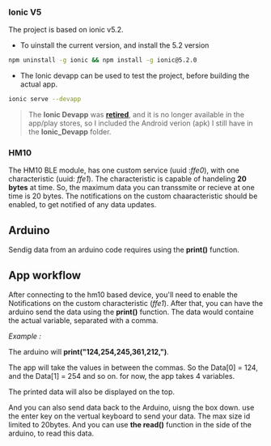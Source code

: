 ### Ionic V5
The project is based on ionic v5.2.

* To uinstall the current version, and install the 5.2 version
```bash
npm uninstall -g ionic && npm install -g ionic@5.2.0
```
* The Ionic devapp can be used to test the project, before building the actual app. 
```bash
ionic serve --devapp
```
> The **Ionic Devapp** was [**retired**](https://ionicframework.com/docs/appflow/devapp), and it is no longer available in the app/play stores, so I included the Android verion (apk) I still have in the **Ionic_Devapp** folder.

### HM10

The HM10 BLE module, has one custom service (uuid :*ffe0*), with one characteristic (uuid: *ffe1*). The characteristic is capable of handeling **20 bytes** at time. So, the maximum data you can transsmite or recieve at one time is 20 bytes.
The notifications on the custom chaaracteristic should be enabled, to get notified of any data updates.

## Arduino

Sendig data from an arduino code requires using the **print()** function.

## App workflow
After connecting to the hm10 based device, you'll need to enable the Notifications on the custom characteristic (*ffe1*).
After that, you can have the arduino send the data using the **print()** function. The data would containe the actual variable, separated with a comma.

*Example :* 

The arduino will **print("124,254,245,361,212,")**. 

The app will take the values in between the commas. So the Data[0] = 124, and the Data[1] = 254  and so on. for now, the app takes 4 variables.

The printed data will also be displayed on the top.

And you can also send data back to the Arduino, uisng the box down. use the enter key on the vertual keyboard to send your data. The max size id limited to 20bytes. And you can use **the read()** function in the side of the arduino, to read this data.


